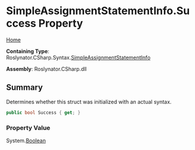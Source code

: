 <a name="_top"></a>

# SimpleAssignmentStatementInfo\.Success Property

[Home](../../../../../README.md#_top)

**Containing Type**: Roslynator\.CSharp\.Syntax\.[SimpleAssignmentStatementInfo](../README.md#_top)

**Assembly**: Roslynator\.CSharp\.dll

## Summary

Determines whether this struct was initialized with an actual syntax\.

```csharp
public bool Success { get; }
```

### Property Value

System\.[Boolean](https://docs.microsoft.com/en-us/dotnet/api/system.boolean)

